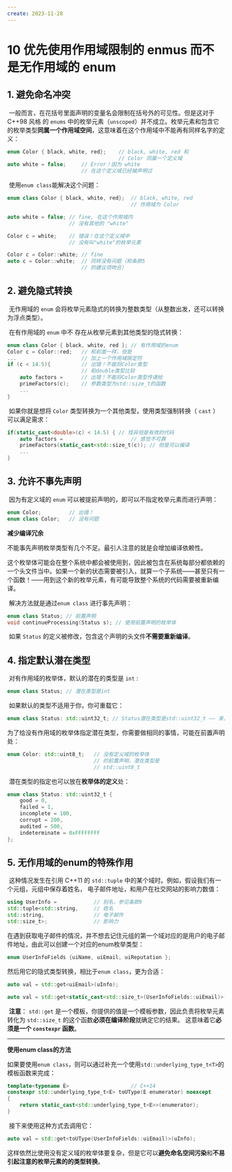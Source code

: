 ```yaml
---
create: 2023-11-28
---
```

# 10 优先使用作用域限制的 enmus 而不是无作用域的 enum

## 1. 避免命名冲突

​	一般而言，在花括号里面声明的变量名会限制在括号外的可见性。但是这对于 C++98 风格 的 `enums` 中的枚举元素（`unscoped`）并不成立。枚举元素和包含它的枚举类型**同属一个作用域空间**，这意味着在这个作用域中不能再有同样名字的定义：

```C++
enum Color { black, white, red}; 	// black, white, red 和
									// Color 同属一个定义域
auto white = false; 	// Error！因为 white
						// 在这个定义域已经被声明过
```

​	使用`enum class`能解决这个问题：

```C++
enum class Color { black, white, red}; 	// black, white, red
										// 作用域为 Color

auto white = false; // fine, 在这个作用域内
					// 没有其他的 "white"

Color c = white; 	// 错误！在这个定义域中
					// 没有叫"white"的枚举元素

Color c = Color::white; // fine
auto c = Color::white; 	// 同样没有问题（和条款5
						// 的建议项吻合）
```

## 2. 避免隐式转换

​	无作用域的 `enum` 会将枚举元素隐式的转换为整数类型（从整数出发，还可以转换为浮点类型）。

​	在有作用域的 `enum` 中不 存在从枚举元素到其他类型的隐式转换：

```C++
enum class Color { black, white, red }; // 有作用域的enum
Color c = Color::red; 	// 和前面一样，但是
... 					// 加上一个作用域限定符
if (c < 14.5){ 			// 出错！不能将Color类型
						// 和double类型比较
    auto factors = 		// 出错！不能将Color类型传递给
    primeFactors(c); 	// 参数类型为std::size_t的函数
    ...
}
```

​	如果你就是想将 `Color` 类型转换为一个其他类型，使用类型强制转换（ `cast` ）可以满足需求：

```C++
if(static_cast<double>(c) < 14.5) { // 怪异但是有效的代码
    auto factors = 						// 感觉不可靠
    primeFactors(static_cast<std::size_t(c)); // 但是可以编译
    ...
}
```

## 3. 允许不事先声明

​	因为有定义域的 `enum` 可以被提前声明的，即可以不指定枚举元素而进行声明：

```C++
enum Color; 		// 出错！
enum class Color; 	// 没有问题
```

**减少编译冗余**

​	不能事先声明枚举类型有几个不足。最引人注意的就是会增加编译依赖性。

​	这个枚举体可能会在整个系统中都会被使用到，因此被包含在系统每部分都依赖的一个头文件当中。如果一个新的状态需要被引入，就算一个子系统——甚至只有一个函数！——用到这个新的枚举元素，有可能导致整个系统的代码需要被重新编译。

​	解决方法就是通过`enum class` 进行事先声明：

```C++
enum class Status; // 前置声明
void continueProcessing(Status s); // 使用前置声明的枚举体
```

​	如果 `Status` 的定义被修改，包含这个声明的头文件**不需要重新编译**。

## 4. 指定默认潜在类型

​	对有作用域的枚举体，默认的潜在的类型是 `int` :

```C++
enum class Status; // 潜在类型是int
```

​	如果默认的类型不适用于你，你可重载它：

```C++
enum class Status: std::uint32_t; // Status潜在类型是std::uint32_t —— 来自<cstdint>
```

​	为了给没有作用域的枚举体指定潜在类型，你需要做相同的事情，可能在前置声明处：

```C++
enum Color: std::uint8_t; 	// 没有定义域的枚举体
                            // 的前置声明，潜在类型是
                            // std::uint8_t
```

​	潜在类型的指定也可以放在**枚举体的定义**处：

```C++
enum class Status: std::uint32_t { 
    good = 0,
    failed = 1,
    incomplete = 100,
    corrupt = 200,
    audited = 500,
    indeterminate = 0xFFFFFFFF
};
```

## 5. 无作用域的enum的特殊作用

​	这种情况发生在引用 C++11 的 `std::tuple` 中的某个域时。例如，假设我们有一个元组，元组中保存着姓名， 电子邮件地址，和用户在社交网站的影响力数值：

```C++
using UserInfo = 			// 别名，参见条款9
std::tuple<std::string, 	// 姓名
std::string, 				// 电子邮件
std::size_t>; 				// 影响力
```

​	在遇到获取电子邮件的情况，并不想去记住元组的第一个域对应的是用户的电子邮件地址，由此可以创建一个对应的enum枚举类型：

```C++
enum UserInfoFields {uiName, uiEmail, uiReputation };
```

​	然后用它的隐式类型转换，相比于`enum class`，更为合适：

```C++
auto val = std::get<uiEmail>(uInfo); 

auto val = std::get<static_cast<std::size_t>(UserInfoFields::uiEmail)>(uInfo);
```

​	**注意**： `std::get` 是一个模板，你提供的值是一个模板参数，因此负责将枚举元素转化为 `std::size_t` 的这个函数**必须在编译阶段**就确定它的结果。 这意味着它**必须是一个 `constexpr` 函数**。

---

**使用enum class的方法**

​	如果要使用`enum class`，则可以通过补充一个使用`std::underlying_type_t<T>`的模板函数来完成：

```C++
template<typename E> 					// C++14
constexpr std::underlying_type_t<E> toUType(E enumerator) noexcept
{
	return static_cast<std::underlying_type_t<E>>(enumerator);
}
```

​	接下来使用这种方式去调用它：

```C++
auto val = std::get<toUType(UserInfoFields::uiEmail)>(uInfo);
```

​	这样依然比使用没有定义域的枚举体要复杂，但是它可以**避免命名空间污染**和**不易引起注意的枚举元素的的类型转换**。